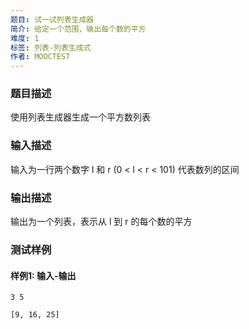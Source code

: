 ```yaml
---
题目: 试一试列表生成器
简介: 给定一个范围，输出每个数的平方
难度: 1
标签: 列表-列表生成式
作者: MOOCTEST
---
```


### 题目描述

使用列表生成器生成一个平方数列表

### 输入描述

输入为一行两个数字 l 和 r (0 < l < r < 101) 代表数列的区间

### 输出描述

输出为一个列表，表示从 l 到 r 的每个数的平方

### 测试样例

#### 样例1: 输入-输出

```
3 5
```

```
[9, 16, 25]
```

